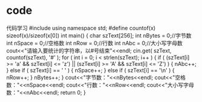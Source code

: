 # code
代码学习
#include <iostream>
using namespace std;
#define countof(x) sizeof(x)/sizeof(x[0])
int main()
{
char szText[256];
int nBytes = 0;//字节数
int nSpace = 0;//空格数
int nRow = 0;//行数
int nAbc = 0;//大小写字母数
cout<<"请输入要统计的字符串，以#号结束"<<endl;
cin.get( szText, countof(szText), '#' );
for ( int i = 0; i < strlen(szText); i++ )
{
if ( (szText[i] >= 'a' && szText[i] <= 'z')
|| (szText[i] >= 'A' && szText[i] <= 'Z') )
{
nAbc++;
}
else if ( szText[i] == ' ' )
{
nSpace++;
}
else if ( szText[i] == '\n' )
{
nRow++;
}
nBytes++;
}
cout<<"字节数："<<nBytes<<endl;
cout<<"空格数："<<nSpace<<endl;
cout<<"行数："<<nRow<<endl;
cout<<"大小写字母数："<<nAbc<<endl;
return 0;
}
